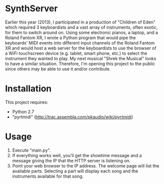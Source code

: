 SynthServer
===========
Earlier this year (2013), I participated in a production of "Children of Eden" which required 3 keyboardists and a vast array of instruments, often exotic, for them to switch around on.  Using some electronic pianos, a laptop, and a Roland Fantom XR, I wrote a Python program that would pipe the keyboards' MIDI events into different input channels of the Roland Fantom XR and would host a web server for the keyboardists to use the browser of a WiFi touchscreen device (e.g. tablet, smart phone, etc.) to select the instrument they wanted to play.  My next musical "Shrek the Musical" looks to have a similar situation.  Therefore, I'm opening this project to the public since others may be able to use it and/or contribute.

Installation
============
This project requires:
 - Python 2.7
 - "pyrtmidi" (http://trac.assembla.com/pkaudio/wiki/pyrtmidi)
 
Usage
=====
1. Execute "main.py".
2. If everything works well, you'll get the showtime message and a message giving the IP that the HTTP server is listening on.
3. Point your web browser to the IP address.  The welcome page will list the available parts.  Selecting a part will display each song and the instruments available for that song.